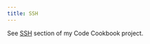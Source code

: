 ```yaml
---
title: SSH
---
```


See [SSH](https://github.com/MichaelCurrin/code-cookbook/tree/master/recipes/shell/ssh) section of my Code Cookbook project.
